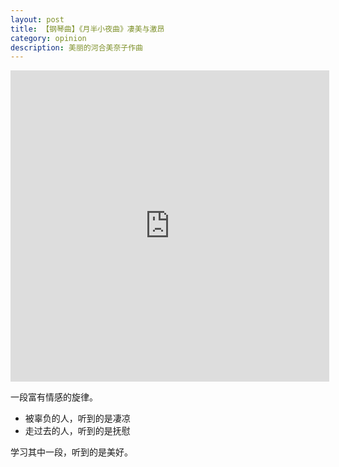 ```yaml
---
layout: post
title: 【钢琴曲】《月半小夜曲》凄美与激昂
category: opinion
description: 美丽的河合美奈子作曲
---
```


<!-- <embed src="http://player.youku.com/player.php/sid/XMTM4NTk4NTY0MA==/v.swf" allowFullScreen="true" quality="high" width="240" height="200" align="middle" allowScriptAccess="always" type="application/x-shockwave-flash"></embed> -->

<iframe height=498 width=510 src="http://player.youku.com/embed/XMTM4NTk4NTY0MA==" frameborder=0 allowfullscreen></iframe>

一段富有情感的旋律。

* 被辜负的人，听到的是凄凉
* 走过去的人，听到的是抚慰

学习其中一段，听到的是美好。

[Roger秋骊]:    http://lirenlong.github.io  "Roger秋骊"
